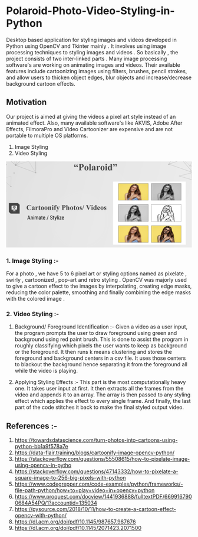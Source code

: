 # Polaroid-Photo-Video-Styling-in-Python
Desktop based application for styling images and videos developed in Python using OpenCV and Tkinter mainly . It involves using image 
processing techniques to styling images and videos . So basically , the project consists of two inter-linked parts . Many image processing 
software's are working on animating images and videos. Their available features include cartoonizing images using filters, brushes, 
pencil strokes, and allow users to thicken object edges, blur objects and increase/decrease background cartoon effects. 

## Motivation 
Our project is aimed at giving the videos a pixel art style instead of an animated effect. Also, many
available software's like AKVIS, Adobe After Effects, FilmoraPro and Video Cartoonizer are expensive
and are not portable to multiple OS platforms.
1. Image Styling
2. Video Styling

![image](https://github.com/MuhammadSaqib001/Polaroid-Photo-Video-Styling-in-Python/blob/main/polaroid.png)  

### 1. Image Styling :-
For a photo , we have 5 to 6 pixel art or styling options named as pixelate , swirly ,
cartoonized , pop-art and retro styling . OpenCV was majorly used to give a cartoon effect to the
images by interpolating, creating edge masks, reducing the color palette, smoothing and finally
combining the edge masks with the colored image .

### 2. Video Styling :-
1. Background/ Foreground Identification :-
Given a video as a user input, the program prompts the user to draw foreground using green and
background using red paint brush. This is done to assist the program in roughly classifying which
pixels the user wants to keep as background or the foreground. It then runs k means clustering and
stores the foreground and background centers in a csv file. It uses those centers to blackout the
background hence separating it from the foreground all while the video is playing.

2. Applying Styling Effects :-
This part is the most computationally heavy one. It takes user input at first. It then extracts all the
frames from the video and appends it to an array. The array is then passed to any styling effect
which applies the effect to every single frame. And finally, the last part of the code stitches it back to
make the final styled output video.

## References :-
1. https://towardsdatascience.com/turn-photos-into-cartoons-using-python-bb1a9f578a7e
2. https://data-flair.training/blogs/cartoonify-image-opencv-python/
3. https://stackoverflow.com/questions/55508615/how-to-pixelate-image-using-opencv-in-pytho
4. https://stackoverflow.com/questions/47143332/how-to-pixelate-a-square-image-to-256-big-pixels-with-python
5. https://www.codegrepper.com/code-examples/python/frameworks/-file-path-python/how+to+play+video+in+opencv+python
6. https://www.proquest.com/docview/1441936888/fulltextPDF/6699167900684A54PQ/1?accountid=135034
7. https://pysource.com/2018/10/11/how-to-create-a-cartoon-effect-opencv-with-python/
8. https://dl.acm.org/doi/pdf/10.1145/987657.987676
9. https://dl.acm.org/doi/pdf/10.1145/2071423.2071500
